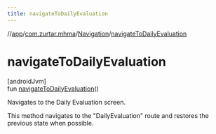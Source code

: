 ```yaml
---
title: navigateToDailyEvaluation
---
```

//[app](../../../index.html)/[com.zurtar.mhma](../index.html)/[Navigation](index.html)/[navigateToDailyEvaluation](navigate-to-daily-evaluation.html)



# navigateToDailyEvaluation



[androidJvm]\
fun [navigateToDailyEvaluation](navigate-to-daily-evaluation.html)()



Navigates to the Daily Evaluation screen.



This method navigates to the &quot;DailyEvaluation&quot; route and restores the previous state when possible.




